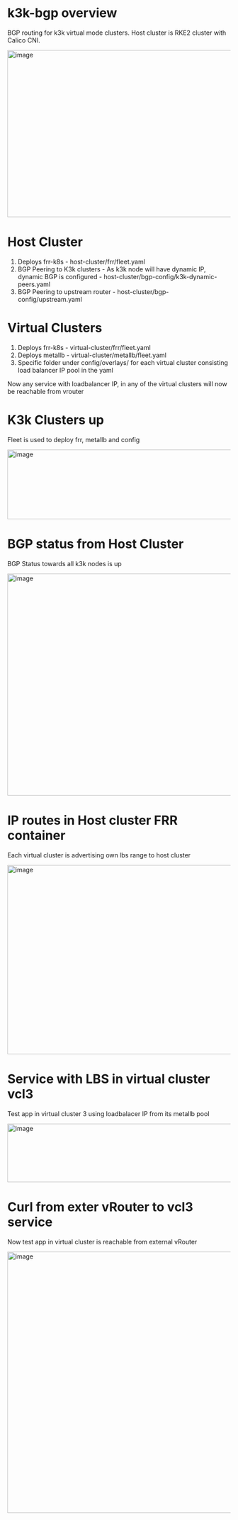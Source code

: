# k3k-bgp overview
BGP routing for k3k virtual mode clusters.
Host cluster is RKE2 cluster with Calico CNI.

<img width="641" height="377" alt="image" src="https://github.com/user-attachments/assets/ade4332a-0beb-4351-a546-859786f95da6" />

# Host Cluster 
1) Deploys frr-k8s - host-cluster/frr/fleet.yaml
2) BGP Peering to K3k clusters - As k3k node will have dynamic IP, dynamic BGP is configured - host-cluster/bgp-config/k3k-dynamic-peers.yaml
3) BGP Peering to upstream router - host-cluster/bgp-config/upstream.yaml

# Virtual Clusters 
1) Deploys frr-k8s - virtual-cluster/frr/fleet.yaml
2) Deploys metallb - virtual-cluster/metallb/fleet.yaml
3) Specific folder under config/overlays/ for each virtual cluster consisting load balancer IP pool in the yaml

Now any service with loadbalancer IP, in any of the virtual clusters will now be reachable from vrouter



# K3k Clusters up
Fleet is used to deploy frr, metallb and config


<img width="642" height="157" alt="image" src="https://github.com/user-attachments/assets/f77d8262-823e-4926-84ce-7445a197903c" />



# BGP status from Host Cluster
BGP Status towards all k3k nodes is up 


<img width="1255" height="501" alt="image" src="https://github.com/user-attachments/assets/ccb3f8cc-5363-477a-9674-59ec3993989a" />



# IP routes in Host cluster FRR container
Each virtual cluster is advertising own lbs range to host cluster


<img width="696" height="427" alt="image" src="https://github.com/user-attachments/assets/f3348903-0792-40cc-8798-0ad891e2d154" />



# Service with LBS in virtual cluster vcl3
Test app in virtual cluster 3 using loadbalacer IP from its metallb pool


<img width="696" height="132" alt="image" src="https://github.com/user-attachments/assets/2381fced-c4ae-4e16-bc23-f5ae5580f9f9" />



# Curl from exter vRouter to vcl3 service
Now test app in virtual cluster is reachable from external vRouter 


<img width="886" height="590" alt="image" src="https://github.com/user-attachments/assets/85125378-b10c-4cef-bbd3-17fcca2dcb65" />


